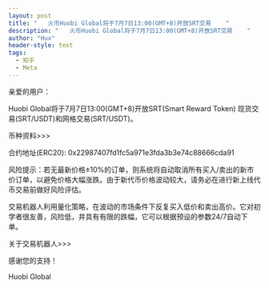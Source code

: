 ```yaml
---
layout: post
title: "   火币Huobi Global将于7月7日13:00(GMT+8)开放SRT交易    "
description: "   火币Huobi Global将于7月7日13:00(GMT+8)开放SRT交易    "
author: "Hux"
header-style: text
tags:
  - 知乎
  - Meta
---
```

亲爱的用户：

Huobi Global将于7月7日13:00(GMT+8)开放SRT(Smart Reward Token) 现货交易(SRT/USDT)和网格交易(SRT/USDT)。

币种资料>>>

合约地址(ERC20): 0x22987407fd1fc5a971e3fda3b3e74c88666cda91 

风险提示：若无最新价格±10%的订单，则系统将自动取消所有买入/卖出的新市价订单，以避免价格大幅涨跌。由于新代币价格波动较大，请务必在进行新上线代币交易前做好风险评估。

交易机器人利用量化策略，在波动的市场条件下反复买入低价和卖出高价。它对初学者很友善，风险低，并具有有限的跌幅，它可以根据预设的参数24/7自动下单。

关于交易机器人>>>

感谢您的支持！

 

Huobi Global 
